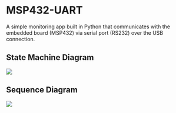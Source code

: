 # MSP432-UART
A simple monitoring app built in Python that communicates with the embedded board (MSP432) via serial port (RS232) over the USB connection.

## State Machine Diagram
![](Resources/SYSC3310_Final_Project_State_Machine.png)

## Sequence Diagram
![](Resources/Sequence_FinalProject.png)

